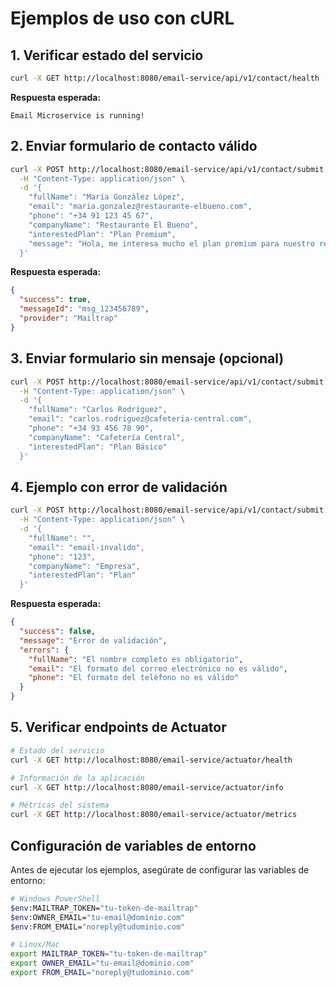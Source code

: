 # Ejemplos de uso con cURL

## 1. Verificar estado del servicio

```bash
curl -X GET http://localhost:8080/email-service/api/v1/contact/health
```

**Respuesta esperada:**
```
Email Microservice is running!
```

## 2. Enviar formulario de contacto válido

```bash
curl -X POST http://localhost:8080/email-service/api/v1/contact/submit \
  -H "Content-Type: application/json" \
  -d '{
    "fullName": "María González López",
    "email": "maria.gonzalez@restaurante-elbueno.com",
    "phone": "+34 91 123 45 67",
    "companyName": "Restaurante El Bueno",
    "interestedPlan": "Plan Premium",
    "message": "Hola, me interesa mucho el plan premium para nuestro restaurante. Tenemos 3 sucursales y necesitamos una solución completa para gestionar inventarios, pedidos y reportes."
  }'
```

**Respuesta esperada:**
```json
{
  "success": true,
  "messageId": "msg_123456789",
  "provider": "Mailtrap"
}
```

## 3. Enviar formulario sin mensaje (opcional)

```bash
curl -X POST http://localhost:8080/email-service/api/v1/contact/submit \
  -H "Content-Type: application/json" \
  -d '{
    "fullName": "Carlos Rodríguez",
    "email": "carlos.rodriguez@cafeteria-central.com",
    "phone": "+34 93 456 78 90",
    "companyName": "Cafetería Central",
    "interestedPlan": "Plan Básico"
  }'
```

## 4. Ejemplo con error de validación

```bash
curl -X POST http://localhost:8080/email-service/api/v1/contact/submit \
  -H "Content-Type: application/json" \
  -d '{
    "fullName": "",
    "email": "email-invalido",
    "phone": "123",
    "companyName": "Empresa",
    "interestedPlan": "Plan"
  }'
```

**Respuesta esperada:**
```json
{
  "success": false,
  "message": "Error de validación",
  "errors": {
    "fullName": "El nombre completo es obligatorio",
    "email": "El formato del correo electrónico no es válido",
    "phone": "El formato del teléfono no es válido"
  }
}
```

## 5. Verificar endpoints de Actuator

```bash
# Estado del servicio
curl -X GET http://localhost:8080/email-service/actuator/health

# Información de la aplicación
curl -X GET http://localhost:8080/email-service/actuator/info

# Métricas del sistema
curl -X GET http://localhost:8080/email-service/actuator/metrics
```

## Configuración de variables de entorno

Antes de ejecutar los ejemplos, asegúrate de configurar las variables de entorno:

```bash
# Windows PowerShell
$env:MAILTRAP_TOKEN="tu-token-de-mailtrap"
$env:OWNER_EMAIL="tu-email@dominio.com"
$env:FROM_EMAIL="noreply@tudominio.com"

# Linux/Mac
export MAILTRAP_TOKEN="tu-token-de-mailtrap"
export OWNER_EMAIL="tu-email@dominio.com"
export FROM_EMAIL="noreply@tudominio.com"
``` 